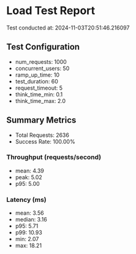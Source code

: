 # Load Test Report

Test conducted at: 2024-11-03T20:51:46.216097

## Test Configuration
- num_requests: 1000
- concurrent_users: 50
- ramp_up_time: 10
- test_duration: 60
- request_timeout: 5
- think_time_min: 0.1
- think_time_max: 2.0

## Summary Metrics
- Total Requests: 2636
- Success Rate: 100.00%

### Throughput (requests/second)
- mean: 4.39
- peak: 5.02
- p95: 5.00

### Latency (ms)
- mean: 3.56
- median: 3.16
- p95: 5.71
- p99: 10.93
- min: 2.07
- max: 18.21
